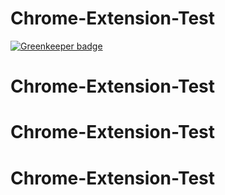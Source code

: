 # Chrome-Extension-Test

[![Greenkeeper badge](https://badges.greenkeeper.io/adamchenwei/Chrome-Extension-Test.svg)](https://greenkeeper.io/)

# Chrome-Extension-Test
# Chrome-Extension-Test
# Chrome-Extension-Test
